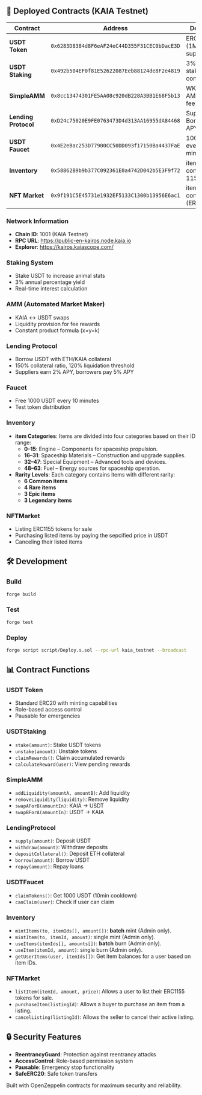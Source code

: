 ## 🚀 Deployed Contracts (KAIA Testnet)

| Contract | Address | Description |
|---------|---------|-------------|
| **USDT Token** | `0x6283D8384d8F6eAF24eC44D355F31CEC0bDacE3D` | ERC20 token (1M initial supply) |
| **USDT Staking** | `0x492b504EF0f81E52622087Eeb88124de8F2e4819` | 3% APY staking contract |
| **SimpleAMM** | `0x8cc13474301FE5AA08c920dB228A3BB1E68F5b13` | WKAIA-USDT AMM (0.3% fee) |
| **Lending Protocol** | `0xD24c75020E9FE0763473D4d313AA16955dA84468` | Supply 2%, Borrow 5% APY |
| **USDT Faucet** | `0x4E2eBac253D77900CC50DD093f17150Ba4437FaE` | 1000 USDT every 10 minutes |
| **Inventory** | `0x58862B9b9b377C092361E0a4742D042b5E3F9f72` | item inventory contract(ERC-1155) |
| **NFT Market** | `0x9f191C5E45731e1932EF5133C1300b13956E6ac1` | item trading contract (ERC-1155) |

### Network Information
- **Chain ID**: 1001 (KAIA Testnet)
- **RPC URL**: https://public-en-kairos.node.kaia.io
- **Explorer**: https://kairos.kaiascope.com/

### Staking System
- Stake USDT to increase animal stats
- 3% annual percentage yield
- Real-time interest calculation

### AMM (Automated Market Maker)
- KAIA ↔ USDT swaps
- Liquidity provision for fee rewards
- Constant product formula (x×y=k)

### Lending Protocol
- Borrow USDT with ETH/KAIA collateral
- 150% collateral ratio, 120% liquidation threshold
- Suppliers earn 2% APY, borrowers pay 5% APY

### Faucet
- Free 1000 USDT every 10 minutes
- Test token distribution

### Inventory 
- **item Categories**: Items are divided into four categories based on their ID range:
    - **0–15**: Engine – Components for spaceship propulsion.
    - **16–31**: Spaceship Materials – Construction and upgrade supplies.
    - **32–47**: Special Equipment – Advanced tools and devices.
    - **48–63**: Fuel – Energy sources for spaceship operation.
- **Rarity Levels**: Each category contains items with different rarity:
    - **6 Common items**
    - **4 Rare items**
    - **3 Epic items**
    - **3 Legendary items**

### NFTMarket
- Listing ERC1155 tokens for sale
- Purchasing listed items by paying the sepcified price in USDT
- Canceling their listed items

## 🛠 Development

### Build
```bash
forge build
```

### Test
```bash
forge test
```

### Deploy
```bash
forge script script/Deploy.s.sol --rpc-url kaia_testnet --broadcast
```

## 📊 Contract Functions

### USDT Token
- Standard ERC20 with minting capabilities
- Role-based access control
- Pausable for emergencies

### USDTStaking
- `stake(amount)`: Stake USDT tokens
- `unstake(amount)`: Unstake tokens
- `claimRewards()`: Claim accumulated rewards
- `calculateReward(user)`: View pending rewards

### SimpleAMM
- `addLiquidity(amountA, amountB)`: Add liquidity
- `removeLiquidity(liquidity)`: Remove liquidity
- `swapAForB(amountIn)`: KAIA → USDT
- `swapBForA(amountIn)`: USDT → KAIA

### LendingProtocol
- `supply(amount)`: Deposit USDT
- `withdraw(amount)`: Withdraw deposits
- `depositCollateral()`: Deposit ETH collateral
- `borrow(amount)`: Borrow USDT
- `repay(amount)`: Repay loans

### USDTFaucet
- `claimTokens()`: Get 1000 USDT (10min cooldown)
- `canClaim(user)`: Check if user can claim

### Inventory
- `mintItems(to, itemIds[], amount[])`: **batch** mint (Admin only).
- `mintItem(to, itemId, amount)`: single mint (Admin only).
- `useItems(itemIds[], amounts[])`: **batch** burn (Admin only).
- `useItem(itemId, amount)`: single burn (Admin only).
- `getUserItems(user, itemIds[])`: Get item balances for a user based on item IDs. 

### NFTMarket
- `listItem(itemId, amount, price)`: Allows a user to list their ERC1155 tokens for sale.
- `purchaseItem(listingId)`: Allows a buyer to purchase an item from a listing.
- `cancelListing(listingId)`: Allows the seller to cancel their active listing.

## 🔒 Security Features

- **ReentrancyGuard**: Protection against reentrancy attacks
- **AccessControl**: Role-based permission system
- **Pausable**: Emergency stop functionality
- **SafeERC20**: Safe token transfers

Built with OpenZeppelin contracts for maximum security and reliability.
